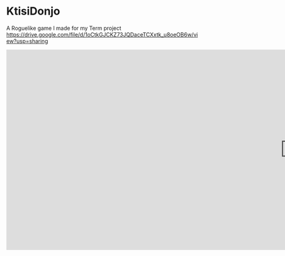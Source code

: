 # KtisiDonjo
A Roguelike game I made for my Term project
https://drive.google.com/file/d/1oCtkGJCKZ73JQDaceTCXxtk_u8oeOB6w/view?usp=sharing
<iframe width="1519" height="526" src="https://www.youtube.com/embed/ZIMfmFAspEM" title="DemoKtisiDonjo" frameborder="0" allow="accelerometer; autoplay; clipboard-write; encrypted-media; gyroscope; picture-in-picture; web-share" referrerpolicy="strict-origin-when-cross-origin" allowfullscreen></iframe>

